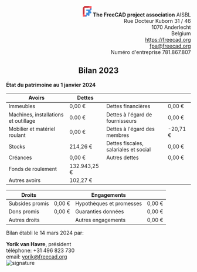 <div align=right>
<img src="../../../images/logos/logo.svg" style="width:24px;" />  <b>The FreeCAD project association</b> AISBL<br/>
Rue Docteur Kuborn 31 / 46<br/>
1070 Anderlecht<br/>
Belgium<br/>
<a href="https://freecad.org">https://freecad.org</a><br/>
<a href="mailto:fpa@freecad.org">fpa@freecad.org</a><br/>
Numéro d'entreprise 781.867.807
</div>

<h2 align=center>Bilan 2023</h2>

**État du patrimoine au 1 janvier 2024**

| Avoirs                               | Dettes       |                                       |          |
| ------------------------------------ | ------------ | ------------------------------------- | -------- |
| Immeubles                            | 0,00 €       | Dettes financières                    | 0,00 €   |
| Machines, installations et outillage | 0.00 €       | Dettes à l'égard de fournisseurs      | 0,00 €   |
| Mobilier et matériel roulant         | 0,00 €       | Dettes à l'égard des membres          | -20,71 € |
| Stocks                               | 214,26 €     | Dettes fiscales, salariales et social | 0,00 €   |
| Créances                             | 0,00 €       | Autres dettes                         | 0,00 €   |
| Fonds de roulement                   | 132.943,25 € |                                       |          |
| Autres avoirs                        | 102,27 €     |                                       |          |

| Droits          |        | Engagements              |        |
| --------------- | ------ | ------------------------ | ------ |
| Subsides promis | 0,00 € | Hypothèques et promesses | 0,00 € |
| Dons promis     | 0,00 € | Guaranties données       | 0,00 € |
| Autres droits   |        | Autres engagements       | 0,00 € |

Bilan établi le 14 mars 2024 par:

<div>
<b>Yorik van Havre</b>, président<br/>
téléphone: +31 496 823 730<br/>
email: <a href="mailto:yorik@freecad.org">yorik@freecad.org</a><br/>
</div>

<img src="file:///home/yorik/Documents/Admin/Docs/signature.png" title="" alt="signature" width="236">
